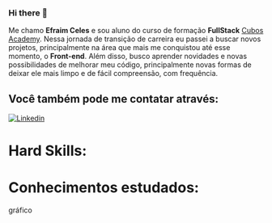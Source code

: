 ### Hi there 👋

Me chamo **Efraim Celes** e sou aluno do curso de formação **FullStack** [Cubos Academy](https://cubos.academy/). Nessa jornada de transição de carreira eu passei a buscar novos projetos, principalmente na área que mais me conquistou até esse momento, o **Front-end**. Além disso, busco aprender novidades e novas possibilidades de melhorar meu código, principalmente novas formas de deixar ele mais limpo e de fácil compreensão, com frequência.

## Você também pode me contatar através:
[![Linkedin](https://img.shields.io/badge/LinkedIn-0077B5?style=for-the-badge&logo=linkedin&logoColor=white)](www.linkedin.com/in/efraim-celes-b92a8524b)

# Hard Skills:


# Conhecimentos estudados:

gráfico
